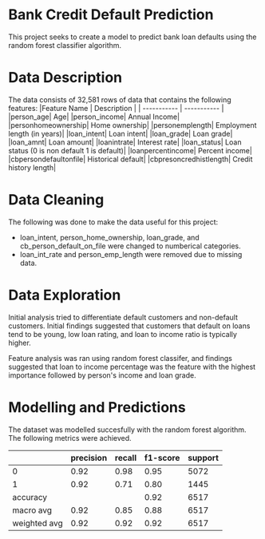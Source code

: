 # Bank Credit Default Prediction
This project seeks to create a model to predict bank loan defaults using the random forest classifier algorithm. 

# Data Description
The data consists of 32,581 rows of data that contains the following features:
|Feature Name | Description |
| ----------- | ----------- |
|person_age|	Age|
|person_income|	Annual Income|
|personhomeownership|	Home ownership|
|personemplength|	Employment length (in years)|
|loan_intent|	Loan intent|
|loan_grade|	Loan grade|
|loan_amnt|	Loan amount|
|loanintrate|	Interest rate|
|loan_status|	Loan status (0 is non default 1 is default)|
|loanpercentincome|	Percent income|
|cbpersondefaultonfile|	Historical default|
|cbpresoncredhistlength|	Credit history length|

# Data Cleaning
The following was done to make the data useful for this project:  
- loan_intent, person_home_ownership, loan_grade, and cb_person_default_on_file were changed to numberical categories.
- loan_int_rate and person_emp_length were removed due to missing data.

# Data Exploration
Initial analysis tried to differentiate default customers and non-default customers. Initial findings suggested that customers that default on loans tend to be young, low loan rating, and loan to income ratio is typically higher.  
  
Feature analysis was ran using random forest classifer, and findings suggested that loan to income percentage was the feature with the highest importance followed by person's income and loan grade.

# Modelling and Predictions
The dataset was modelled succesfully with the random forest algorithm. The following metrics were achieved.

||precision |recall |f1-score |support|
|----------|----------|-------|---------|-------|
|0 |0.92 |0.98 |0.95 |5072
|1 |0.92 |0.71 |0.80 |1445
|accuracy| ||0.92| 6517|
|macro avg| 0.92| 0.85| 0.88| 6517|
|weighted avg| 0.92| 0.92| 0.92| 6517|
